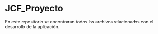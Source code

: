 # JCF_Proyecto

En este repositorio se encontraran todos los archivos relacionados con el desarrollo de la aplicación.
